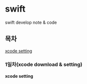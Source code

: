 # swift
swift develop note &amp; code

## 목차
[xcode setting](#xcode-setting)
### 1일차(xcode download & setting)
#### xcode setting
